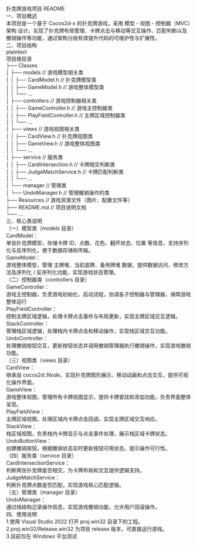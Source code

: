 扑克牌游戏项目 README\
一、项目概述\
本项目是一个基于 Cocos2d-x 的扑克牌游戏，采用 模型 - 视图 - 控制器（MVC）架构 设计。实现了扑克牌布局管理、卡牌点击与移动等交互操作、匹配判断以及撤销操作等功能，通过架构分层有效提升代码的可维护性与扩展性。\
二、项目结构\
plaintext\
项目根目录\
├── Classes\
│   ├── models          // 游戏模型相关类\
│   │   ├── CardModel.h  // 扑克牌模型类\
│   │   ├── GameModel.h  // 游戏整体模型类\
│   │   └── ...\
│   ├── controllers     // 游戏控制器相关类\
│   │   ├── GameController.h  // 游戏主控制器类\
│   │   ├── PlayFieldController.h  // 主牌区域控制器类\
│   │   └── ...\
│   ├── views           // 游戏视图相关类\
│   │   ├── CardView.h  // 扑克牌视图类\
│   │   ├── GameView.h  // 游戏整体视图类\
│   │   └── ...\
│   ├── service         // 服务类\
│   │   ├── CardIntersection.h  // 卡牌相交判断类\
│   │   ├── JudgeMatchService.h  // 卡牌匹配判断类\
│   │   └── ...\
│   └── manager         // 管理类\
│       └── UndoManager.h  // 管理撤销操作的类\
├── Resources           // 游戏资源文件（图片、配置文件等）\
├── README.md           // 项目说明文档\
└── ...\
三、核心类说明\
（一）模型类（models 目录）\
CardModel：\
单张扑克牌模型，存储卡牌 ID、点数、花色、翻开状态、位置 等信息，支持序列化与反序列化，便于数据存储和传输。\
GameModel：\
游戏整体模型，管理 主牌堆、当前底牌、备用牌堆 数据，提供数据访问、修改方法及序列化 / 反序列化功能，实现游戏状态管理。\
（二）控制器类（controllers 目录）\
GameController：\
游戏主控制器，负责游戏初始化、启动流程，协调各子控制器与管理器，保障游戏整体运行\
PlayFieldController：\
控制主牌区域逻辑，处理卡牌点击事件与布局更新，实现主牌区域交互逻辑。\
StackController：\
管理栈区域逻辑，处理栈内卡牌点击和移动操作，实现栈区域交互功能。\
UndoController：\
处理撤销按钮交互，更新按钮状态并调用撤销管理器执行撤销操作，实现游戏撤销功能。\
（三）视图类（views 目录）\
CardView：\
继承自 cocos2d::Node，实现扑克牌图形展示、移动动画和点击交互，提供可视化操作界面。\
GameView：\
游戏整体视图，管理所有卡牌视图显示，提供卡牌查找和添加功能，负责界面整体呈现。\
PlayFieldView：\
主牌区域视图，处理区域内卡牌点击回调，实现主牌区域交互响应。\
StackView：\
栈区域视图，负责栈内卡牌显示与点击事件处理，展示栈区域卡牌状态。\
UndoButtonView：\
创建撤销按钮，根据撤销状态实时更新按钮可用状态，提示操作可行性。\
（四）服务类（service 目录）\
CardIntersectionService：\
判断两张扑克牌是否相交，为卡牌布局和交互提供逻辑支持。\
JudgeMatchService：\
判断扑克牌点数是否匹配，实现游戏核心匹配逻辑。\
（五）管理类（manager 目录）\
UndoManager：\
通过栈结构记录操作信息，实现游戏撤销功能，允许用户回滚操作。\
四、使用说明\
1.使用 Visual Studio 2022 打开 proj.win32 目录下的工程。\
2.proj.win32/Release.win32 为项目 release 版本，可直接运行游戏。\
3.目前仅在 Windows 平台测试

